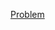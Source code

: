 [Problem](https://www.hackerrank.com/challenges/insert-a-node-at-a-specific-position-in-a-linked-list/problem)
